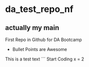 # da_test_repo_nf
## actually my main
First Repo in Github for DA Bootcamp
* Bullet Points are Awesome

This is a test text
´´´ Start Coding
x = 2

